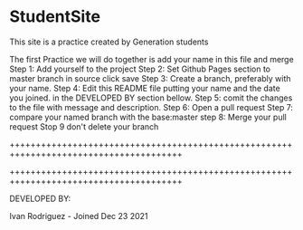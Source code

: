 # StudentSite
This site is a practice created by Generation students 

The first Practice we will do together is add your name in this file and merge
Step 1: Add yourself to the project
Step 2: Set Github Pages section to master branch in source click save
Step 3: Create a branch, preferably with your name.
Step 4: Edit this README file putting your name and the date you joined. in the DEVELOPED BY section bellow.
Step 5: comit the changes to the file with message and description.
Step 6: Open a pull request
Step 7: compare your named branch with the base:master
step 8: Merge your pull request
Stop 9 don't delete your branch

+++++++++++++++++++++++++++++++++++++++++++++++++++++++++++++++++++++++++++++++++++++++
                        
+++++++++++++++++++++++++++++++++++++++++++++++++++++++++++++++++++++++++++++++++++++++

DEVELOPED BY:


Ivan Rodriguez - Joined Dec 23 2021
